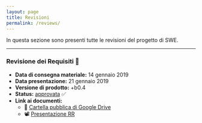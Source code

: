 ```yaml
---
layout: page
title: Revisioni
permalink: /reviews/
---
```



In questa sezione sono presenti tutte le revisioni del progetto di SWE.

---

### Revisione dei Requisiti :pushpin:


- **Data di consegna materiale:** 14 gennaio 2019
- **Data presentazione:** 21 gennaio 2019
- **Versione di prodotto:** +b0.4
- **Status:** [approvata](https://www.math.unipd.it/~tullio/IS-1/2019/Progetto/RR.html) :white_check_mark:
- **Link ai documenti:**  
	- :file_folder: [Cartella pubblica di Google Drive](https://drive.google.com/open?id=17qt131a_wV08n1jLR0fiSS8FoROeKiSY)
	- :film_projector: [Presentazione RR](https://drive.google.com/drive/folders/1UzlThSUjDmVw_Xdufo2yVau1ZvoRE5tV?usp=sharing)


